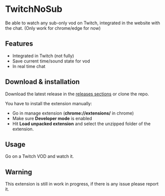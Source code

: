 # TwitchNoSub

Be able to watch any sub-only vod on Twitch, integrated in the website with the chat. (Only work for chrome/edge for now)

## Features

- Integrated in Twitch (not fully)
- Save current time/sound state for vod
- In real time chat

## Download & installation

Download the latest release in the [releases sections](https://github.com/besuper/TwitchNoSub/releases) or clone the repo.

You have to install the extension manually:

- Go in manage extension (**chrome://extensions/** in chrome)
- Make sure **Developer mode** is enabled
- Hit **Load unpacked extension** and select the unzipped folder of the extension.

## Usage

Go on a Twitch VOD and watch it.

## Warning

This extension is still in work in progress, if there is any issue please report it.
